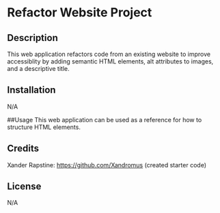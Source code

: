 # Refactor Website Project

## Description
This web application refactors code from an existing website to improve accessiblity by adding semantic HTML elements, alt attributes to images, and a descriptive title.

## Installation
N/A

##Usage
This web application can be used as a reference for how to structure HTML elements.

## Credits
Xander Rapstine: https://github.com/Xandromus
(created starter code)

## License
N/A


